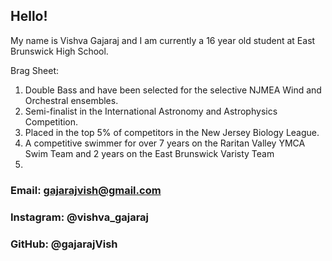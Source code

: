 ## Hello!

My name is Vishva Gajaraj and I am currently a 16 year old student at East Brunswick High School.

Brag Sheet:
1. Double Bass and have been selected for the selective NJMEA Wind and Orchestral ensembles.
2. Semi-finalist in the International Astronomy and Astrophysics Competition.
3. Placed in the top 5% of competitors in the New Jersey Biology League.
4. A competitive swimmer for over 7 years on the Raritan Valley YMCA Swim Team and 2 years on the East Brunswick Varisty Team
5. 

### Email: gajarajvish@gmail.com
### Instagram: @vishva_gajaraj
### GitHub: @gajarajVish


